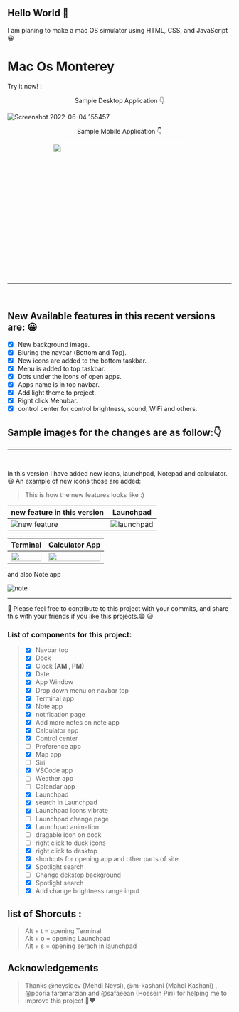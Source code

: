 ## Hello World 👋
I am planing to make a mac OS simulator using HTML, CSS, and JavaScript 😀

<h1>
  Mac Os Monterey
</h1>

Try it now! :


<p align="center">
  Sample Desktop Application 👇
</p>

![Screenshot 2022-06-04 155457](https://user-images.githubusercontent.com/79286306/171997338-103ee406-550d-4707-b7e9-c4627d1cb756.jpg)


<p align="center">
  Sample Mobile Application 👇
</p>
                                           
<p align="center">
  <img width="300" src="https://user-images.githubusercontent.com/79286306/170665240-c8feef83-d6b0-41de-9368-ac15c7f4f0af.jpg">
</p>

                                      

<hr> <br>

## New Available features in this recent versions are: 😀

- [x] New background image.
- [x] Bluring the navbar (Bottom and Top).
- [x] New icons are added to the bottom taskbar.
- [x] Menu is added to top taskbar.
- [x] Dots under the icons of open apps.
- [x] Apps name is in top navbar.
- [x] Add light theme to project.
- [x] Right click Menubar.
- [x] control center for control brightness, sound, WiFi and others.

## Sample images for the changes are as follow:👇

<hr> <br>

In this version I have added new icons, launchpad, Notepad and calculator. 😃
An example of new icons those are added:
> This is how the new features looks like :)

|new feature in this version| Launchpad |
|------------|------------|
| ![new feature](https://user-images.githubusercontent.com/79286306/171997418-85fea996-05ed-46e5-9338-d26ea4a3d2c7.jpg)| ![launchpad](https://user-images.githubusercontent.com/79286306/171997441-fad28051-24a5-4331-bbdc-b5c13c5dc663.jpg) |



| Terminal | Calculator App  |
|------------|-----------------|
| <img src="https://user-images.githubusercontent.com/79286306/171997288-79440098-cd50-40aa-9903-9df0da8acfd1.jpg" width="100%"> | <img src="https://user-images.githubusercontent.com/79286306/171997312-167ee32a-e8bb-4787-863a-ff0f2135bbf0.jpg" width="100%"> |  


  and also Note app


![note](https://user-images.githubusercontent.com/79286306/136186848-1a675a71-4cb6-4ab2-9445-bb53c9746641.jpg)



<hr>

📌 Please feel free to contribute to this project with your commits, and share this with your friends if you like this projects.😁 😃

### List of components for this project:
> - [x] Navbar top
> - [x] Dock
> - [x] Clock **(AM , PM)**
> - [x] Date
> - [x] App Window
> - [x] Drop down menu on navbar top
> - [x] Terminal app
> - [x] Note app
> - [x] notification page
> - [x] Add more notes on note app
> - [x] Calculator app 
> - [x] Control center
> - [ ] Preference app     
> - [x] Map app      
> - [ ] Siri  
> - [x] VSCode app      
> - [ ] Weather app      
> - [ ] Calendar app      
> - [x] Launchpad      
> - [x] search in Launchpad      
> - [x] Launchpad icons vibrate    
> - [ ] Launchpad change page 
> - [x] Launchpad animation      
> - [ ] dragable icon on dock      
> - [ ] right click to duck icons
> - [x] right click to desktop
> - [x] shortcuts for opening app and other parts of site    
> - [x] Spotlight search
> - [ ] Change dekstop background
> - [x] Spotlight search
> - [x] Add change brightness range input 


## list of Shorcuts : <br>
> Alt + t = opening Terminal  <br>
> Alt + o = opening Launchpad <br>
> Alt + s = opening serach in  launchpad <br>

<!-- ACKNOWLEDGEMENTS -->

## Acknowledgements

> Thanks @neysidev (Mehdi Neysi), @m-kashani (Mahdi Kashani) , @pooria faramarzian and @safaeean (Hossein Piri) for helping me to improve this project 🙏❤
